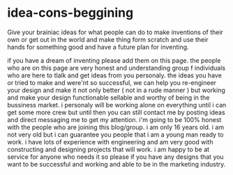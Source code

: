 # idea-cons-beggining 
Give your brainiac ideas for what people can do to make inventions of their own or get out in the world and make thing form scratch
and use their hands for something good and have a future plan for inventing. 

if you have a dream of inventing please add them on this page. the people who are on this page are very honest and understanding
group f individuals who are here to tlalk and get ideas from you personaly. the ideas you have or tried to make and were'nt so 
successful, we can help you re-engineer your design and make it not only better ( not in a rude manner ) but working and make your
design functionable sellable and worthy of being in the bussiness market. i personaly will be working alone on everything until i
can get some more crew but until then you can still contact me by posting ideas and direct messaging me to get my attention. 
i'm going to be 100% honest with the people who are joining this blog/group. i am only 16 years old. i am not very old but i can
guarantee you people that i am a young man ready to work. i have lots of experience with engineering and am very good with 
constructing and designing projects that will work. i am happy to be at service for anyone who needs it so please if you have any
designs that you want to be successful and working and able to be in the marketing industry. 

